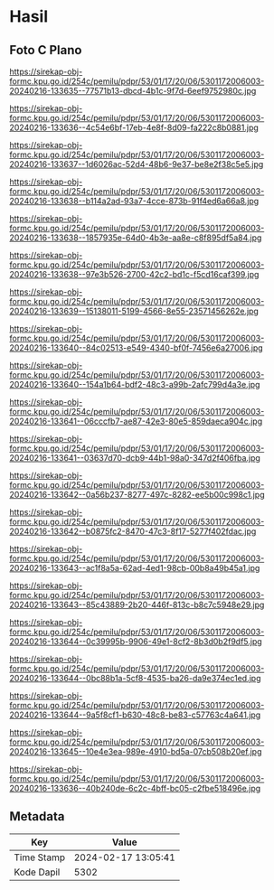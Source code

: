 # Hasil

## Foto C Plano

https://sirekap-obj-formc.kpu.go.id/254c/pemilu/pdpr/53/01/17/20/06/5301172006003-20240216-133635--77571b13-dbcd-4b1c-9f7d-6eef9752980c.jpg

https://sirekap-obj-formc.kpu.go.id/254c/pemilu/pdpr/53/01/17/20/06/5301172006003-20240216-133636--4c54e6bf-17eb-4e8f-8d09-fa222c8b0881.jpg

https://sirekap-obj-formc.kpu.go.id/254c/pemilu/pdpr/53/01/17/20/06/5301172006003-20240216-133637--1d6026ac-52d4-48b6-9e37-be8e2f38c5e5.jpg

https://sirekap-obj-formc.kpu.go.id/254c/pemilu/pdpr/53/01/17/20/06/5301172006003-20240216-133638--b114a2ad-93a7-4cce-873b-91f4ed6a66a8.jpg

https://sirekap-obj-formc.kpu.go.id/254c/pemilu/pdpr/53/01/17/20/06/5301172006003-20240216-133638--1857935e-64d0-4b3e-aa8e-c8f895df5a84.jpg

https://sirekap-obj-formc.kpu.go.id/254c/pemilu/pdpr/53/01/17/20/06/5301172006003-20240216-133638--97e3b526-2700-42c2-bd1c-f5cd16caf399.jpg

https://sirekap-obj-formc.kpu.go.id/254c/pemilu/pdpr/53/01/17/20/06/5301172006003-20240216-133639--15138011-5199-4566-8e55-23571456262e.jpg

https://sirekap-obj-formc.kpu.go.id/254c/pemilu/pdpr/53/01/17/20/06/5301172006003-20240216-133640--84c02513-e549-4340-bf0f-7456e6a27006.jpg

https://sirekap-obj-formc.kpu.go.id/254c/pemilu/pdpr/53/01/17/20/06/5301172006003-20240216-133640--154a1b64-bdf2-48c3-a99b-2afc799d4a3e.jpg

https://sirekap-obj-formc.kpu.go.id/254c/pemilu/pdpr/53/01/17/20/06/5301172006003-20240216-133641--06cccfb7-ae87-42e3-80e5-859daeca904c.jpg

https://sirekap-obj-formc.kpu.go.id/254c/pemilu/pdpr/53/01/17/20/06/5301172006003-20240216-133641--03637d70-dcb9-44b1-98a0-347d2f406fba.jpg

https://sirekap-obj-formc.kpu.go.id/254c/pemilu/pdpr/53/01/17/20/06/5301172006003-20240216-133642--0a56b237-8277-497c-8282-ee5b00c998c1.jpg

https://sirekap-obj-formc.kpu.go.id/254c/pemilu/pdpr/53/01/17/20/06/5301172006003-20240216-133642--b0875fc2-8470-47c3-8f17-5277f402fdac.jpg

https://sirekap-obj-formc.kpu.go.id/254c/pemilu/pdpr/53/01/17/20/06/5301172006003-20240216-133643--ac1f8a5a-62ad-4ed1-98cb-00b8a49b45a1.jpg

https://sirekap-obj-formc.kpu.go.id/254c/pemilu/pdpr/53/01/17/20/06/5301172006003-20240216-133643--85c43889-2b20-446f-813c-b8c7c5948e29.jpg

https://sirekap-obj-formc.kpu.go.id/254c/pemilu/pdpr/53/01/17/20/06/5301172006003-20240216-133644--0c39995b-9906-49e1-8cf2-8b3d0b2f9df5.jpg

https://sirekap-obj-formc.kpu.go.id/254c/pemilu/pdpr/53/01/17/20/06/5301172006003-20240216-133644--0bc88b1a-5cf8-4535-ba26-da9e374ec1ed.jpg

https://sirekap-obj-formc.kpu.go.id/254c/pemilu/pdpr/53/01/17/20/06/5301172006003-20240216-133644--9a5f8cf1-b630-48c8-be83-c57763c4a641.jpg

https://sirekap-obj-formc.kpu.go.id/254c/pemilu/pdpr/53/01/17/20/06/5301172006003-20240216-133645--10e4e3ea-989e-4910-bd5a-07cb508b20ef.jpg

https://sirekap-obj-formc.kpu.go.id/254c/pemilu/pdpr/53/01/17/20/06/5301172006003-20240216-133636--40b240de-6c2c-4bff-bc05-c2fbe518496e.jpg


## Metadata

| Key        | Value               |
| ---------- | ------------------- |
| Time Stamp | 2024-02-17 13:05:41 |
| Kode Dapil | 5302                |



